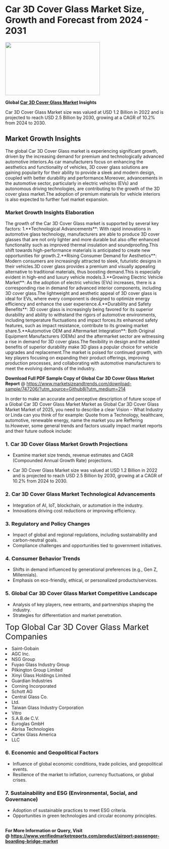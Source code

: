 <H1>Car 3D Cover Glass Market Size, Growth and Forecast from 2024 - 2031</H1><img class="aligncenter size-medium wp-image-584254" src="https://thirdeyenews.in/wp-content/uploads/2024/09/Global-Market-Research-300x168.jpeg" alt="" width="300" height="168" /><p><strong>Global&nbsp;<a href="https://www.marketsizeandtrends.com/download-sample/747206/?utm_source=Github8j?utm_medium=214">Car 3D Cover Glass Market</a> Insights</strong></p><p>Car 3D Cover Glass Market size was valued at USD 1.2 Billion in 2022 and is projected to reach USD 2.5 Billion by 2030, growing at a CAGR of 10.2% from 2024 to 2030.</p><p><h2>Market Growth Insights</h2> The global Car 3D Cover Glass market is experiencing significant growth, driven by the increasing demand for premium and technologically advanced automotive interiors.As car manufacturers focus on enhancing the aesthetics and functionality of vehicles, 3D cover glass solutions are gaining popularity for their ability to provide a sleek and modern design, coupled with better durability and performance.Moreover, advancements in the automotive sector, particularly in electric vehicles (EVs) and autonomous driving technologies, are contributing to the growth of the 3D cover glass market.The adoption of premium materials for vehicle interiors is also expected to further fuel market expansion. <h3>Market Growth Insights Elaboration</h3> The growth of the Car 3D Cover Glass market is supported by several key factors: 1.**Technological Advancements**: With rapid innovations in automotive glass technology, manufacturers are able to produce 3D cover glasses that are not only lighter and more durable but also offer enhanced functionality such as improved thermal insulation and soundproofing.This shift towards high-performance materials is anticipated to create new opportunities for growth.2.**Rising Consumer Demand for Aesthetics**: Modern consumers are increasingly attracted to sleek, futuristic designs in their vehicles.3D cover glass provides a premium and visually appealing alternative to traditional materials, thus boosting demand.This is especially evident in high-end and luxury vehicle models.3.**Growing Electric Vehicle Market**: As the adoption of electric vehicles (EVs) increases, there is a corresponding rise in demand for advanced interior components, including 3D cover glass.The lightweight and aesthetic appeal of 3D cover glass is ideal for EVs, where every component is designed to optimize energy efficiency and enhance the user experience.4.**Durability and Safety Benefits**: 3D cover glass is increasingly being favored for its superior durability and ability to withstand the rigors of automotive environments, including temperature fluctuations and impact forces.Its enhanced safety features, such as impact resistance, contribute to its growing market share.5.**Automotive OEM and Aftermarket Integration**: Both Original Equipment Manufacturers (OEMs) and the aftermarket sector are witnessing a rise in demand for 3D cover glass.The flexibility in design and the added benefits of superior durability make 3D glass a popular choice for vehicle upgrades and replacement.The market is poised for continued growth, with key players focusing on expanding their product offerings, improving production processes, and collaborating with automotive manufacturers to meet the evolving demands of the industry.</p><p><span class=""><strong>Download Full PDF Sample Copy of Global Car 3D Cover Glass Market Report</strong> @ <a href="https://www.marketsizeandtrends.com/download-sample/747206/?utm_source=Github8j?utm_medium=214" target="_blank">https://www.marketsizeandtrends.com/download-sample/747206/?utm_source=Github8j?utm_medium=214</a></span></p><p>In order to make an accurate and perceptive description of future scope of a Global&nbsp;Car 3D Cover Glass Market Market as Global&nbsp;Car 3D Cover Glass Market Market of 2025, you need to describe a clear Vision &ndash; What Industry or Linda can you think of for example: Quote from a Technology, healthcare, automotive, renewable energy, name the market you are Reffering to.However, some general trends and factors usually impact market reports and their future outlook include:</p><h3>1.&nbsp;<strong>Car 3D Cover Glass Market Growth Projections</strong></h3><ul><li>Examine market size trends, revenue estimates and CAGR (Compounded Annual Growth Rate) projections.</li><li><p>Car 3D Cover Glass Market size was valued at USD 1.2 Billion in 2022 and is projected to reach USD 2.5 Billion by 2030, growing at a CAGR of 10.2% from 2024 to 2030.</p></li></ul><h3>2.&nbsp;<strong>Car 3D Cover Glass Market Technological Advancements</strong></h3><ul><li>Integration of AI, IoT, blockchain, or automation in the industry.</li><li>Innovations driving cost reductions or improving efficiency.</li></ul><h3>3.&nbsp;<strong>Regulatory and Policy Changes</strong></h3><ul><li>Impact of global and regional regulations, including sustainability and carbon-neutral goals.</li><li>Compliance challenges and opportunities tied to government initiatives.</li></ul><h3>4.&nbsp;<strong>Consumer Behavior Trends</strong></h3><ul><li>Shifts in demand influenced by generational preferences (e.g., Gen Z, Millennials).</li><li>Emphasis on eco-friendly, ethical, or personalized products/services.</li></ul><h3>5.&nbsp;<strong>Global Car 3D Cover Glass Market Competitive Landscape</strong></h3><ul><li>Analysis of key players, new entrants, and partnerships shaping the industry.</li><li>Strategies for differentiation and market penetration.</li></ul><p data-pm-slice="1 1 []"><span style="color: inherit; font-family: inherit; font-size: 25px;">Top Global Car 3D Cover Glass Market Companies</span></p><div class="" data-test-id=""><p><li>Saint-Gobain</li><li> AGC Inc.</li><li> NSG Group</li><li> Fuyao Glass Industry Group</li><li> Pilkington Group Limited</li><li> Xinyi Glass Holdings Limited</li><li> Guardian Industries</li><li> Corning Incorporated</li><li> Schott AG</li><li> Central Glass Co.</li><li> Ltd.</li><li> Taiwan Glass Industry Corporation</li><li> Vitro</li><li> S.A.B.de C.V.</li><li> Euroglas GmbH</li><li> Abrisa Technologies</li><li> Carlex Glass America</li><li> LLC</li></p></div><h3>6.&nbsp;<strong>Economic and Geopolitical Factors</strong></h3><ul><li>Influence of global economic conditions, trade policies, and geopolitical events.</li><li>Resilience of the market to inflation, currency fluctuations, or global crises.</li></ul><h3>7.&nbsp;<strong>Sustainability and ESG (Environmental, Social, and Governance)</strong></h3><ul><li>Adoption of sustainable practices to meet ESG criteria.</li><li>Opportunities in green technologies and circular economy principles.</li></ul><h2><strong style="font-size: 14px;">For More Information or Query, Visit @&nbsp;</strong><a style="background-color: #ffffff; font-size: 14px;" href="https://www.marketsizeandtrends.com/report/car-3d-cover-glass-market/" target="_blank">https://www.verifiedmarketreports.com/product/airport-passenger-boarding-bridge-market</a></h2>